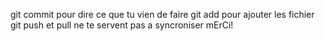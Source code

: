 git commit pour dire ce que tu vien de faire
git add pour ajouter les fichier
git push et pull ne te servent pas a syncroniser mErCi!   